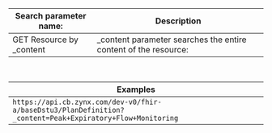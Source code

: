 
Search parameter name: | Description 
 --- | --- 
GET Resource by _content | _content parameter searches the entire content of the resource:

<br>

| Examples |
| --- |
| `https://api.cb.zynx.com/dev-v0/fhir-a/baseDstu3/PlanDefinition?_content=Peak+Expiratory+Flow+Monitoring` |
